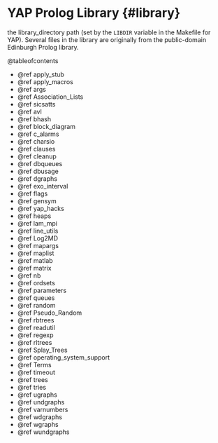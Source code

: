 
YAP Prolog Library                       {#library}
===================


 the library_directory path (set by the
  `LIBDIR` variable in the Makefile for YAP). Several files in the
  library are originally from the public-domain Edinburgh Prolog library.

@tableofcontents


+ @ref apply_stub
+ @ref apply_macros
+ @ref args
+ @ref Association_Lists
+ @ref sicsatts
+ @ref avl
+ @ref bhash
+ @ref block_diagram
+ @ref c_alarms
+ @ref charsio
+ @ref clauses
+ @ref cleanup
+ @ref dbqueues
+ @ref dbusage
+ @ref dgraphs
+ @ref exo_interval
+ @ref flags
+ @ref gensym
+ @ref yap_hacks
+ @ref heaps
+ @ref lam_mpi
+ @ref line_utils
+ @ref Log2MD
+ @ref mapargs
+ @ref maplist
+ @ref matlab
+ @ref matrix
+ @ref nb
+ @ref ordsets
+ @ref parameters
+ @ref queues
+ @ref random
+ @ref Pseudo_Random
+ @ref rbtrees
+ @ref readutil
+ @ref regexp
+ @ref rltrees
+ @ref Splay_Trees
+ @ref operating_system_support
+ @ref Terms
+ @ref timeout
+ @ref trees
+ @ref tries
+ @ref ugraphs
+ @ref undgraphs
+ @ref varnumbers
+ @ref wdgraphs
+ @ref wgraphs
+ @ref wundgraphs
